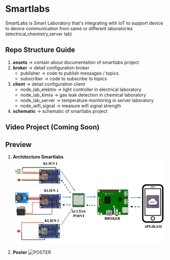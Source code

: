 # Smartlabs

SmartLabs is Smart Laboratory that's integrating with IoT to support device to device communication from same or different laboratories (electrical,chemistry,server lab)

## Repo Structure Guide

1. **assets** -> contain about documentation of smartlabs project
2. **broker** -> detail configuration broker 
    - publisher -> code to publish messages / topics
    - subscriber -> code to subscribe to topics
3. **client** -> detail configuration client
    - node_lab_elektro -> light controller in electrical laboratory
    - node_lab_kimia -> gas leak detection in chemical laboratory
    - node_lab_server -> temperature monitoring in server laboratory
    - node_wifi_signal -> measure wifi signal strength
4. **schematic** -> schematic of smartlabs project

## Video Project (Coming Soon)

## Preview

1. **Architecture Smartlabs**
![ARCH](/assets/architecture_smartlabs.png)

2. **Poster**
![POSTER](/assets/poster_smartlabs.png)

